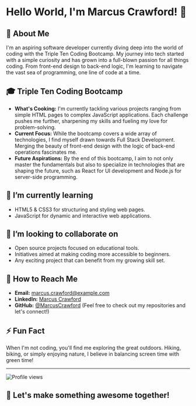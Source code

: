 # Hello World, I'm Marcus Crawford! 👋

## 🚀 About Me
I'm an aspiring software developer currently diving deep into the world of coding with the Triple Ten Coding Bootcamp. My journey into tech started with a simple curiosity and has grown into a full-blown passion for all things coding. From front-end design to back-end logic, I'm learning to navigate the vast sea of programming, one line of code at a time.

## 🎓 Triple Ten Coding Bootcamp
- **What's Cooking:** I'm currently tackling various projects ranging from simple HTML pages to complex JavaScript applications. Each challenge pushes me further, sharpening my skills and fueling my love for problem-solving.
- **Current Focus:** While the bootcamp covers a wide array of technologies, I find myself drawn towards Full Stack Development. Merging the beauty of front-end design with the logic of back-end operations fascinates me.
- **Future Aspirations:** By the end of this bootcamp, I aim to not only master the fundamentals but also to specialize in technologies that are shaping the future, such as React for UI development and Node.js for server-side programming.

## 🌱 I’m currently learning
- HTML5 & CSS3 for structuring and styling web pages.
- JavaScript for dynamic and interactive web applications.

## 👯 I’m looking to collaborate on
- Open source projects focused on educational tools.
- Initiatives aimed at making coding more accessible to beginners.
- Any exciting project that can benefit from my growing skill set.

## 🤝 How to Reach Me
- **Email:** marcus.crawford@example.com
- **LinkedIn:** [Marcus Crawford](https://www.linkedin.com/in/marcus-crawford-8558b3132/)
- **GitHub:** [@MarcusCrawford]([https://github.com/MarcusCrawford](https://github.com/Marcus3278/)) (Feel free to check out my repositories and let's connect!)

## ⚡ Fun Fact
When I'm not coding, you'll find me exploring the great outdoors. Hiking, biking, or simply enjoying nature, I believe in balancing screen time with green time!

---

![Profile views](https://komarev.com/ghpvc/?username=yourusername&style=flat-square&color=blue)

## 🌟 Let's make something awesome together!
